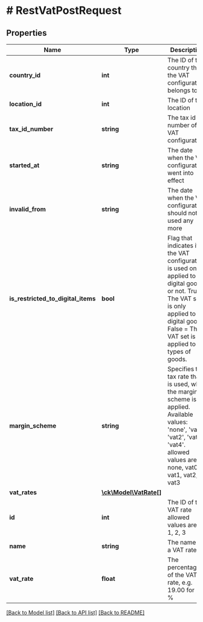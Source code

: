 # # RestVatPostRequest

## Properties

Name | Type | Description | Notes
------------ | ------------- | ------------- | -------------
**country_id** | **int** | The ID of the country that the VAT configuration belongs to |
**location_id** | **int** | The ID of the location |
**tax_id_number** | **string** | The tax id number of VAT configuration. | [optional]
**started_at** | **string** | The date when the VAT configuration went into effect |
**invalid_from** | **string** | The date when the VAT configuration should not be used any more | [optional]
**is_restricted_to_digital_items** | **bool** | Flag that indicates if the VAT configuration is used only applied to digital goods or not. True&#x3D; The VAT set is only applied to digital goods. False &#x3D; The VAT set is applied to all types of goods. | [optional]
**margin_scheme** | **string** | Specifies the tax rate that is used, when the margin scheme is applied. Available values: &#39;none&#39;, &#39;vat1&#39;, &#39;vat2&#39;, &#39;vat3&#39;, &#39;vat4&#39;. allowed values are none, vat0, vat1, vat2, vat3 | [optional]
**vat_rates** | [**\ck\Model\VatRate[]**](VatRate.md) |  |
**id** | **int** | The ID of the VAT rate  allowed values are 0, 1, 2, 3 |
**name** | **string** | The name of a VAT rate | [optional]
**vat_rate** | **float** | The percentage of the VAT rate, e.g. 19.00 for 19 % |

[[Back to Model list]](../../README.md#models) [[Back to API list]](../../README.md#endpoints) [[Back to README]](../../README.md)
